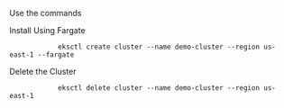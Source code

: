 Use the commands


Install Using Fargate
               
                eksctl create cluster --name demo-cluster --region us-east-1 --fargate

Delete the Cluster
              
                eksctl delete cluster --name demo-cluster --region us-east-1
